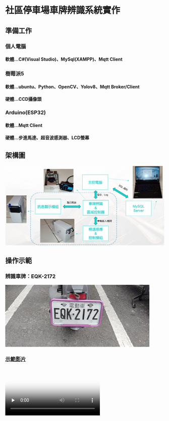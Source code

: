# 社區停車場車牌辨識系統實作
## 準備工作
### 個人電腦
#### 軟體…C#(Visual Studio)、MySql(XAMPP)、Mqtt Client
### 樹莓派5
#### 軟體…ubuntu、Python、OpenCV、Yolov8、Mqtt Broker/Client
#### 硬體…CCD攝像頭
### Arduino(ESP32)
#### 軟體…Mqtt Client
#### 硬體…步進馬達、超音波感測器、LCD螢幕

## 架構圖
![架構圖](./img/structure.png)

## 操作示範
### 辨識車牌：EQK-2172
![EQK-2172](./img/sample.png)
### [示範影片](https://www.example.com)

<video id="video" controls="" preload="none" poster="示範影片">
    <source id="webm" src="https://www.example.com" type="video/webm">
</video>

